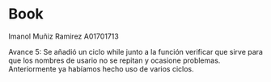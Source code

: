 # Book

Imanol Muñiz Ramirez A01701713

Avance 5: Se añadió un ciclo while junto a la función verificar que sirve para que los nombres de usario no se repitan y ocasione problemas. Anteriormente ya habíamos hecho uso de varios ciclos. 
